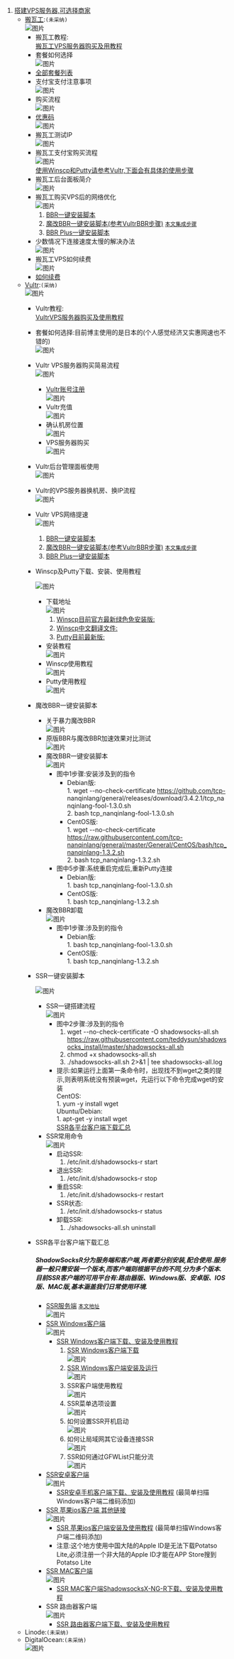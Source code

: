 1. [搭建VPS服务器,可选择商家](https://ssr.tools/55)
	- [搬瓦工](https://bwh88.net/index.php):`(未采纳)`  
		![图片](http://xiaofengsky.free.fr/upload/542f9a251800a43df358c197430bb0f3.png)  
		* 搬瓦工教程:  
			[搬瓦工VPS服务器购买及用教程](https://ssr.tools/208)  
		* 套餐如何选择  
			![图片](http://xiaofengsky.free.fr/upload/3d8465685d9c639b9222c3817b6311e5.png)  
		* [全部套餐列表](https://bwh88.net/cart.php?gid=1)  
		* 支付宝支付注意事项  
			![图片](http://xiaofengsky.free.fr/upload/5676361249278dc1ac7efc97a34107ce.png)  
		* 购买流程  
			![图片](http://xiaofengsky.free.fr/upload/92207fd51b036542e22256d15c7e1291.png)  
		* [优惠码](https://www.wervps.com/bwh1pice)  
			![图片](http://xiaofengsky.free.fr/upload/a693dbb613ea276fb021fb93486e92eb.png)  
		* 搬瓦工测试IP  
			![图片](http://xiaofengsky.free.fr/upload/91a31421a1dd5fe4d43099550a7b94d6.png)  
		* 搬瓦工支付宝购买流程  
			![图片](http://xiaofengsky.free.fr/upload/e1c1542c26ae14dc64825f15ac56912a.png)  
			<a href="#winscpPutty">使用Winscp和Putty请参考Vultr,下面会有具体的使用步骤</a>  
		* 搬瓦工后台面板简介  
			![图片](http://xiaofengsky.free.fr/upload/5e60a027fb6c845a36a32a81be17f4f5.png)  
		* 搬瓦工购买VPS后的网络优化  
			![图片](http://xiaofengsky.free.fr/upload/3217053b72ffe3d344059a6386e08efd.png)  
			1. [BBR一键安装脚本](https://ssr.tools/199)  
			2. [魔改BBR一键安装脚本(参考VultrBBR步骤)](https://ssr.tools/550) <a href="#end">`本文集成步骤`</a>  
			3. [BBR Plus一键安装脚本](https://ssr.tools/1217)  
		* 少数情况下连接速度太慢的解决办法  
			![图片](http://xiaofengsky.free.fr/upload/33eb63fb13b4098379f69ec1582e4919.png)  
		* 搬瓦工VPS如何续费  
			![图片](http://xiaofengsky.free.fr/upload/87b8e14a7187e14352c291b0b15eb59f.png)  
		* [如何续费](https://ssr.tools/1293)  
	- [Vultr](https://www.vultr.com/):`(采纳)`  
		![图片](http://xiaofengsky.free.fr/upload/0180c37f3a2b42d08ae57cf75311a5c0.png)  
		* Vultr教程:  
			[VultrVPS服务器购买及使用教程](https://ssr.tools/216)  
		* 套餐如何选择:目前博主使用的是日本的(个人感觉经济又实惠网速也不错的)  
			![图片](http://xiaofengsky.free.fr/upload/ca580c9e71b6a0bf2983b8f4c3dc0b11.png)  
		* Vultr VPS服务器购买简易流程  
			![图片](http://xiaofengsky.free.fr/upload/faeb7ed03292dee7954edc9bab51ff1b.png)  
			* [Vultr账号注册](https://www.vultr.com/)  
			![图片](http://xiaofengsky.free.fr/upload/caa354fc09b6a2376306016f184ee638.png)  
			* Vultr充值  
			![图片](http://xiaofengsky.free.fr/upload/70dc91d2e86a2affeb63ea335c8c06f4.png)  
			* 确认机房位置  
			![图片](http://xiaofengsky.free.fr/upload/1c3bab0d0398917cafdad278d5be012a.png)  
			* VPS服务器购买  
			![图片](http://xiaofengsky.free.fr/upload/b802d3c5b75d8cb2ac34c184db9b7b1a.png)  
		* Vultr后台管理面板使用  
			![图片](http://xiaofengsky.free.fr/upload/79465d7e6002042c360a9074bf1accb9.png)  
		* Vultr的VPS服务器换机房、换IP流程  
			![图片](http://xiaofengsky.free.fr/upload/f441322ebd7b131062b5c1f8c24d4419.png)  
		* Vultr VPS网络提速  
			![图片](http://xiaofengsky.free.fr/upload/682ffa55a6fa36baed19fedcd7359b14.png)  
			1. [BBR一键安装脚本](https://ssr.tools/199)  
			2. [魔改BBR一键安装脚本(参考VultrBBR步骤)](https://ssr.tools/550) <a href="#end">`本文集成步骤`</a>  
			3. [BBR Plus一键安装脚本](https://ssr.tools/1217)  
		* <p id="winscpPutty">Winscp及Putty下载、安装、使用教程</p>  
			  
			![图片](http://xiaofengsky.free.fr/upload/8e53f69a6ed61c8ef6f06054d9c85f7b.png)  
			* 下载地址  
			![图片](http://xiaofengsky.free.fr/upload/9d60470a9e7356eec329fd2c96651e7f.png)  
				1. [Winscp目前官方最新绿色免安装版:](https://winscp.net/download/WinSCP-5.13.3-Portable.zip)  
				2. [Winscp中文翻译文件:](https://winscp.net/translations/dll/5.13.3/chs.zip)  
				3. [Putty目前最新版:](https://winscp.net/download/putty.exe)  
			* 安装教程  
			![图片](http://xiaofengsky.free.fr/upload/670df7b9b7f55111effa9fdea56854d1.png)  
			* Winscp使用教程  
			![图片](http://xiaofengsky.free.fr/upload/b54b98550f6b0020c01ebe729580abe2.png)  
			* Putty使用教程  
			![图片](http://xiaofengsky.free.fr/upload/4386302cbfd460d09b7eaad9f116aca4.png)  
		* <p id="end">魔改BBR一键安装脚本</font>  
			  
			* 关于暴力魔改BBR  
			![图片](http://chuantu.xyz/t6/741/1605529964x1031866013.png)  
			* 原版BBR与魔改BBR加速效果对比测试  
			![图片](http://chuantu.xyz/t6/741/1605530222x1033347913.png)  
			* 魔改BBR一键安装脚本  
			![图片](http://chuantu.xyz/t6/741/1605530507x1700338641.png)  
				*	图中1步骤:安装涉及到的指令  
			    	*	Debian版:  
							1.	wget --no-check-certificate https://github.com/tcp-		nanqinlang/general/releases/download/3.4.2.1/tcp_nanqinlang-fool-1.3.0.sh  
							2.	bash tcp_nanqinlang-fool-1.3.0.sh  
					*	CentOS版:  
							1.	wget --no-check-certificate https://raw.githubusercontent.com/tcp-nanqinlang/general/master/General/CentOS/bash/tcp_nanqinlang-1.3.2.sh  
							2.	bash tcp_nanqinlang-1.3.2.sh  
				*	图中5步骤:系统重启完成后,重新Putty连接  
					*	Debian版:  
							1.	bash tcp_nanqinlang-fool-1.3.0.sh  
					*	CentOS版:  
							1.	bash tcp_nanqinlang-1.3.2.sh  
			* 魔改BBR卸载  
			![图片](http://chuantu.xyz/t6/741/1605530913x1031866013.png)  
				*	图中1步骤:涉及到的指令  
					*	Debian版:  
							1.	bash tcp_nanqinlang-fool-1.3.0.sh  
					*	CentOS版:  
							1.	bash tcp_nanqinlang-1.3.2.sh  
		* <p id="ssrinstall">SSR一键安装脚本</font>  
			  
			![图片](http://chuantu.xyz/t6/741/1605585712x-1224475230.png)  
			* SSR一键搭建流程  
			![图片](http://chuantu.xyz/t6/741/1605586208x992249049.png)  
				*	图中2步骤:涉及到的指令  
					1.	wget --no-check-certificate -O shadowsocks-all.sh https://raw.githubusercontent.com/teddysun/shadowsocks_install/master/shadowsocks-all.sh  
					2.	chmod +x shadowsocks-all.sh  
					3.	./shadowsocks-all.sh 2>&1 | tee shadowsocks-all.log  
				*	提示:如果运行上面第一条命令时，出现找不到wget之类的提示,则表明系统没有预装wget，先运行以下命令完成wget的安装  
					CentOS:  
						1.	yum -y install wget  
					Ubuntu/Debian:  
						1.	apt-get -y install wget  
				<a href="#ssrdownload">SSR各平台客户端下载汇总</a>  
			* SSR常用命令  
			![图片](http://chuantu.xyz/t6/741/1605586268x992248267.png)  
				*	启动SSR:  
					1.	/etc/init.d/shadowsocks-r start  
				*	退出SSR:  
					1.	/etc/init.d/shadowsocks-r stop  
				*	重启SSR:  
					1.	/etc/init.d/shadowsocks-r restart  
				*	SSR状态:  
					1.	/etc/init.d/shadowsocks-r status  
				*	卸载SSR:  
					1.	./shadowsocks-all.sh uninstall  
		* <p id="ssrdownload">SSR各平台客户端下载汇总</font>  
			  
			##### ShadowSocksR分为服务端和客户端,两者要分别安装,配合使用.服务器一般只需安装一个版本,而客户端则根据平台的不同,分为多个版本.目前SSR客户端的可用平台有:路由器版、Windows版、安卓版、IOS版、MAC版,基本涵盖我们日常使用环境.  
			* [SSR服务端](https://ssr.tools/31) <a href="#ssrinstall">`本文地址`</a>  
			![图片](http://chuantu.xyz/t6/741/1605593913x1033347913.png)  
			* [SSR Windows客户端](https://github.com/shadowsocksrr/shadowsocksr-csharp/releases/download/4.9.0/ShadowsocksR-win-4.9.0.zip)  
			![图片](http://chuantu.xyz/t6/741/1605594447x1033347913.png)  
				*	[SSR Windows客户端下载、安装及使用教程](https://ssr.tools/82)  
					1.	[SSR Windows客户端下载](https://github.com/shadowsocksrr/shadowsocksr-csharp/releases/download/4.9.0/ShadowsocksR-win-4.9.0.zip)  
						![图片](http://chuantu.xyz/t6/741/1605595303x1031866013.png)  
					2.	[SSR Windows客户端安装及运行](https://www.microsoft.com/zh-cn/download/details.aspx?id=17718)  
						![图片](http://chuantu.xyz/t6/741/1605595520x1031866013.png)  
					3.	SSR客户端使用教程  
						![图片](http://chuantu.xyz/t6/741/1605595713x1031866013.png)  
					4.	SSR菜单选项设置  
						![图片](http://chuantu.xyz/t6/741/1605595911x1033347913.png)  
					5.	如何设置SSR开机启动  
						![图片](http://chuantu.xyz/t6/741/1605595985x1033347913.png)  
					6.	如何让局域网其它设备连接SSR  
						![图片](http://chuantu.xyz/t6/741/1605596062x1700338641.png)  
					7.	SSR如何通过GFWList只能分流  
						![图片](http://chuantu.xyz/t6/741/1605596352x1031866013.png)  
			* [SSR安卓客户端](https://github.com/shadowsocksrr/shadowsocksr-android/releases/download/3.5.4/shadowsocksr-android-3.5.4.apk)  
			![图片](http://chuantu.xyz/t6/741/1605596493x1700338641.png)  
				*	[SSR安卓手机客户端下载、安装及使用教程](https://ssr.tools/97) (最简单扫描Windows客户端二维码添加)  
			* [SSR 苹果ios客户端 ](https://ssr.tools/104) [其他链接](https://ssr.tools/122)  
			![图片](http://chuantu.xyz/t6/741/1605596772x1700338641.png)  
				*	[SSR 苹果ios客户端安装及使用教程](https://ssr.tools/125) (最简单扫描Windows客户端二维码添加)  
				*	注意:这个地方使用中国大陆的Apple ID是无法下载Potatso Lite,必须注册一个非大陆的Apple ID才能在APP Store搜到Potatso Lite  
			* [SSR MAC客户端](https://github.com/qinyuhang/ShadowsocksX-NG-R/releases/download/1.4.3-R8-build3/ShadowsocksX-NG-R8.dmg)  
			![图片](http://chuantu.xyz/t6/741/1605597299x1033347913.png)  
				*	[SSR MAC客户端ShadowsocksX-NG-R下载、安装及使用教程](https://ssr.tools/164)  
			* SSR 路由器客户端  
			![图片](http://chuantu.xyz/t6/741/1605597462x1031866013.png)  
				*	[SSR 路由器客户端下载、安装及使用教程](https://ssr.tools/136)  
	- Linode:`(未采纳)`  
	- DigitalOcean:`(未采纳)`  
	![图片](http://chuantu.xyz/t6/741/1605597867x1700338641.png)  
